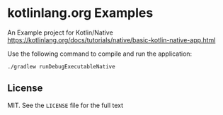 # kotlinlang.org Examples

An Example project for Kotlin/Native
https://kotlinlang.org/docs/tutorials/native/basic-kotlin-native-app.html

Use the following command to compile and run the application:
```
./gradlew runDebugExecutableNative
```

## License
MIT. See the `LICENSE` file for the full text

